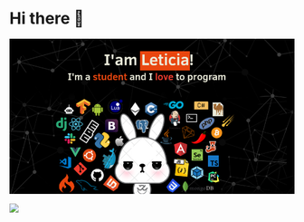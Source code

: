 # Hi there 👋

<p align="center">
  <img src="Assets/background.png" justify-content="center" width="850px">
</p>

![](https://komarev.com/ghpvc/?username=leticiacb1&color=blueviolet&style=for-the-badge)

<!--
**leticiacb1/leticiacb1** is a ✨ _special_ ✨ repository because its `README.md` (this file) appears on your GitHub profile.

Here are some ideas to get you started:

- 🔭 I’m currently working on ...
- 🌱 I’m currently learning ...
- 👯 I’m looking to collaborate on ...
- 🤔 I’m looking for help with ...
- 💬 Ask me about ...
- 📫 How to reach me: ...
- 😄 Pronouns: ...
- ⚡ Fun fact: ...
-->
